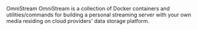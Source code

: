 OmniStream
OmniStream is a collection of Docker containers and utilities/commands for building a personal streaming server with your own media residing on cloud providers' data storage platform.